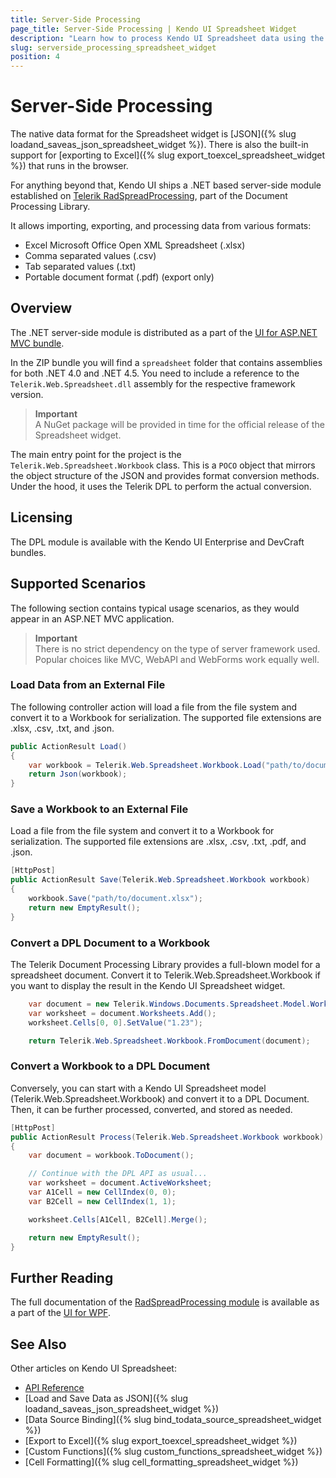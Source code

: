 ```yaml
---
title: Server-Side Processing
page_title: Server-Side Processing | Kendo UI Spreadsheet Widget
description: "Learn how to process Kendo UI Spreadsheet data using the Telerik Document Processing library."
slug: serverside_processing_spreadsheet_widget
position: 4
---
```


# Server-Side Processing 

The native data format for the Spreadsheet widget is [JSON]({% slug loadand_saveas_json_spreadsheet_widget %}). There is also the built-in support for [exporting to Excel]({% slug export_toexcel_spreadsheet_widget %}) that runs in the browser.

For anything beyond that, Kendo UI ships a .NET based server-side module established on [Telerik RadSpreadProcessing](http://docs.telerik.com/devtools/wpf/controls/radspreadprocessing/overview), part of the Document Processing Library.

It allows importing, exporting, and processing data from various formats:

* Excel Microsoft Office Open XML Spreadsheet (.xlsx)
* Comma separated values (.csv)
* Tab separated values (.txt)
* Portable document format (.pdf) (export only)

## Overview

The .NET server-side module is distributed as a part of the [UI for ASP.NET MVC bundle](/aspnet-mvc/introduction).

In the ZIP bundle you will find a `spreadsheet` folder that contains assemblies for both .NET 4.0 and .NET 4.5. You need to include a reference to the `Telerik.Web.Spreadsheet.dll` assembly for the respective framework version.

> **Important**  
> A NuGet package will be provided in time for the official release of the Spreadsheet widget.

The main entry point for the project is the `Telerik.Web.Spreadsheet.Workbook` class. This is a `POCO` object that mirrors the object structure of the JSON and provides format conversion methods. Under the hood, it uses the Telerik DPL to perform the actual conversion.

## Licensing

The DPL module is available with the Kendo UI Enterprise and DevCraft bundles.

## Supported Scenarios

The following section contains typical usage scenarios, as they would appear in an ASP.NET MVC application.

> **Important**  
> There is no strict dependency on the type of server framework used. Popular choices like MVC, WebAPI and WebForms work equally well.

### Load Data from an External File

The following controller action will load a file from the file system and convert it to a Workbook for serialization. The supported file extensions are .xlsx, .csv, .txt, and .json.

```cs
public ActionResult Load()
{
    var workbook = Telerik.Web.Spreadsheet.Workbook.Load("path/to/document.xlsx");
    return Json(workbook);
}
```

### Save a Workbook to an External File

Load a file from the file system and convert it to a Workbook for serialization. The supported file extensions are .xlsx, .csv, .txt, .pdf, and .json.

```cs
[HttpPost]
public ActionResult Save(Telerik.Web.Spreadsheet.Workbook workbook)
{
    workbook.Save("path/to/document.xlsx");
    return new EmptyResult();
}
```

### Convert a DPL Document to a Workbook

The Telerik Document Processing Library provides a full-blown model for a spreadsheet document. Convert it to Telerik.Web.Spreadsheet.Workbook if you want to display the result in the Kendo UI Spreadsheet widget.

```cs
    var document = new Telerik.Windows.Documents.Spreadsheet.Model.Workbook();
    var worksheet = document.Worksheets.Add();
    worksheet.Cells[0, 0].SetValue("1.23");

    return Telerik.Web.Spreadsheet.Workbook.FromDocument(document);
```

### Convert a Workbook to a DPL Document

Conversely, you can start with a Kendo UI Spreadsheet model (Telerik.Web.Spreadsheet.Workbook) and convert it to a DPL Document. Then, it can be further processed, converted, and stored as needed.

```cs
[HttpPost]
public ActionResult Process(Telerik.Web.Spreadsheet.Workbook workbook)
{
    var document = workbook.ToDocument();

    // Continue with the DPL API as usual...
    var worksheet = document.ActiveWorksheet;
    var A1Cell = new CellIndex(0, 0);
    var B2Cell = new CellIndex(1, 1);

    worksheet.Cells[A1Cell, B2Cell].Merge();

    return new EmptyResult();
}
```

## Further Reading

The full documentation of the [RadSpreadProcessing module](http://docs.telerik.com/devtools/wpf/controls/radspreadprocessing/overview) is available as a part of the [UI for WPF](http://docs.telerik.com/devtools/wpf/introduction).

## See Also

Other articles on Kendo UI Spreadsheet:

* [API Reference](/api/javascript/ui/spreadsheet)
* [Load and Save Data as JSON]({% slug loadand_saveas_json_spreadsheet_widget %})
* [Data Source Binding]({% slug bind_todata_source_spreadsheet_widget %})
* [Export to Excel]({% slug export_toexcel_spreadsheet_widget %})
* [Custom Functions]({% slug custom_functions_spreadsheet_widget %})
* [Cell Formatting]({% slug cell_formatting_spreadsheet_widget %})